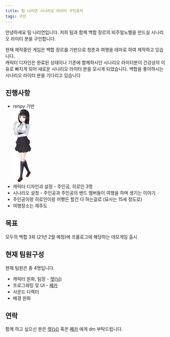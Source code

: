 ```yaml
---
title: 팀 나리연 시나리오 라이터 구인공지
tags: 구인
---
```



안녕하세요 팀 나리연입니다. 저희 팀과 함께 백합 장르의 비주얼노벨을 만드실 시나리오 라이터 분을 구인합니다. 
<!--more-->
현재 제작중인 게임은 백합 장르를 기반으로 청춘과 여행을 테마로 하여 제작하고 있습니다.    
캐릭터 디자인은 완료된 상태이나 기존에 함께하시던 시나리오 라이터분이 건강상의 이유로 빠지게 되어 새로운 시나리오 라이터 분을 모시게 되었습니다.
백합을 좋아하시는 시나리오 라이터 분을 기다리고 있습니다

## 진행사항
* renpy 기반   
<img src="/img/sample.png" width="12%" title="히로인" alt="히로인"></img>
* 캐릭터 디자인과 설정 - 주인공, 히로인 3명 
* 시나리오 설정 - 주인공과 주인공의 밴드 멤버들이 여행을 하며 생기는 이야기
* 주인공이랑 히로인이랑 어쨌든 할건 다 하는걸로 (묘사는 15세 정도로)
* 여행장소는 제주도

## 목표
모두의 백합 3회 (21년 2월 예정)에 프롤로그에 해당하는 데모게임 출시

## 현재 팀원구성
현재 팀원은 총 4명입니다.
* 캐릭터 원화, 팀장 - [렛(님)](https://twitter.com/let_nim) 
* 프로그래밍 및 UI - [쩨카](https://twitter.com/XecaChan) 
* 사운드 디렉터
* 배경 원화

## 연락
함께 하고 싶으신 분은 [렛(님)](https://twitter.com/let_nim) 혹은 [쩨카](https://twitter.com/XecaChan) 에게 dm 부탁드립니다.
